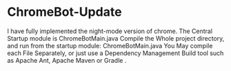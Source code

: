 # ChromeBot-Update
I have fully implemented the night-mode version of chrome.
The Central Startup module is ChromeBotMain.java
Compile the Whole project directory, 
and run from the startup module: ChromeBotMain.java
You May compile each File Separately, or just use 
a Dependency Management Build tool such as Apache Ant, Apache  Maven
or Gradle .
